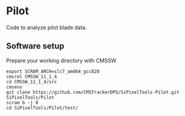 # Pilot

Code to analyze pilot blade data.


## Software setup

Prepare your working directory with CMSSW

```
export SCRAM_ARCH=slc7_amd64_gcc820
cmsrel CMSSW_11_1_4
cd CMSSW_11_1_4/src
cmsenv
git clone https://github.com/CMSTrackerDPG/SiPixelTools-Pilot.git SiPixelTools/Pilot
scram b -j 8
cd SiPixelTools/Pilot/test/
```
